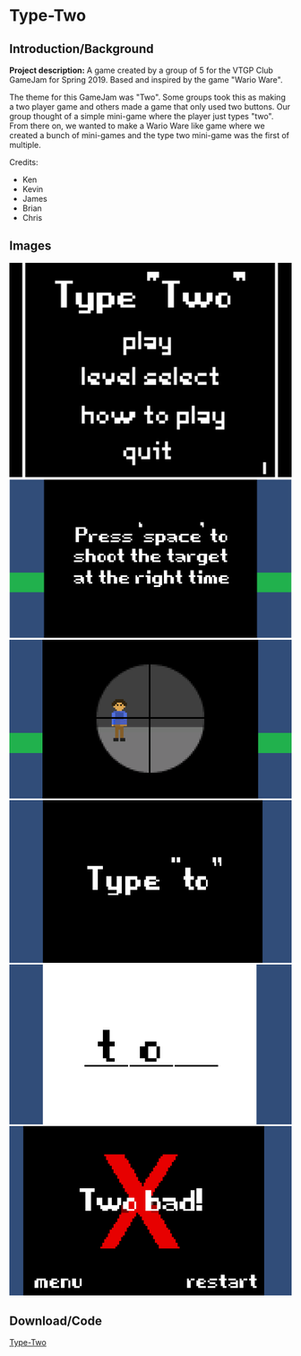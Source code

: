 # Type-Two


## Introduction/Background
**Project description:** A game created by a group of 5 for the VTGP Club GameJam for Spring 2019. Based and inspired by the game "Wario Ware".

The theme for this GameJam was "Two". Some groups took this as making a two player game and others made a game that only used two buttons. Our group thought of a simple mini-game where the player just types "two". From there on, we wanted to make a Wario Ware like game where we created a bunch of mini-games and the type two mini-game was the first of multiple.

Credits:

- Ken
- Kevin
- James
- Brian
- Chris


## Images


<img src="images/Type-Two/Title_Screen.PNG"/>

<img src="images/Type-Two/Sniper_Minigame_Prompt.PNG"/>

<img src="images/Type-Two/Sniper_Minigame_Game.PNG"/>

<img src="images/Type-Two/Type_To_Prompt.PNG"/>

<img src="images/Type-Two/Type_To_Game.PNG"/>

<img src="images/Type-Two/Game_Over_Screen.PNG"/> 


## Download/Code

[Type-Two](/zip_files/typetwofinal.zip)

